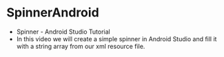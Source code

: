 # SpinnerAndroid
- Spinner - Android Studio Tutorial
- In this video we will create a simple spinner in Android Studio and fill it with a string array from our xml resource file.
